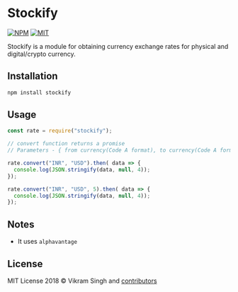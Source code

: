 # Stockify

[![NPM][npm-image]][npm-url] [![MIT][mit-image]][mit-url]

Stockify is a module for obtaining currency exchange rates for physical and digital/crypto currency.

## Installation

```bash
npm install stockify
```

## Usage

```javascript
const rate = require("stockify");

// convert function returns a promise
// Parameters - { from currency(Code A format), to currency(Code A format), Amount(Optional Parameter)}

rate.convert("INR", "USD").then( data => {
  console.log(JSON.stringify(data, null, 4));
});

rate.convert("INR", "USD", 5).then( data => {
  console.log(JSON.stringify(data, null, 4));
});

```

## Notes

* It uses `alphavantage`

## License

MIT License 2018 © Vikram Singh and [contributors](https://github.com/maverickjoy/stockify/graphs/contributors)

[npm-url]: http://npmjs.org/package/stockify
[npm-image]: https://badge.fury.io/js/stockify.svg

[mit-image]: https://img.shields.io/badge/license-MIT-blue.svg
[mit-url]: https://opensource.org/licenses/MIT
